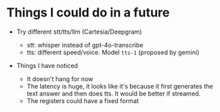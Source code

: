 # Things I could do in a future

- Try different stt/tts/llm (Cartesia/Deepgram)
    - stt: whisper instead of gpt-4o-transcribe
    - tts: different speed/voice. Model `tts-1` (proposed by gemini)

- Things I have noticed
    - It doesn't hang for now
    - The latency is huge, it looks like it's because it first generates the text answer and then does tts. It would be better if streamed.
    - The registers could have a fixed format